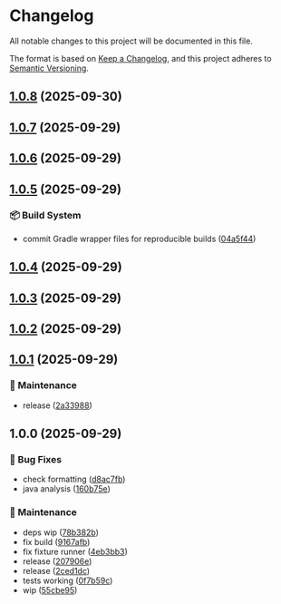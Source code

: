 # Changelog

All notable changes to this project will be documented in this file.

The format is based on [Keep a Changelog](https://keepachangelog.com/en/1.0.0/),
and this project adheres to [Semantic Versioning](https://semver.org/spec/v2.0.0.html).

## [1.0.8](https://github.com/flanksource/arch-unit/compare/v1.0.7...v1.0.8) (2025-09-30)

## [1.0.7](https://github.com/flanksource/arch-unit/compare/v1.0.6...v1.0.7) (2025-09-29)

## [1.0.6](https://github.com/flanksource/arch-unit/compare/v1.0.5...v1.0.6) (2025-09-29)

## [1.0.5](https://github.com/flanksource/arch-unit/compare/v1.0.4...v1.0.5) (2025-09-29)


### 📦 Build System

* commit Gradle wrapper files for reproducible builds ([04a5f44](https://github.com/flanksource/arch-unit/commit/04a5f443e941a77dc68762df44d296f9c6972b08))

## [1.0.4](https://github.com/flanksource/arch-unit/compare/v1.0.3...v1.0.4) (2025-09-29)

## [1.0.3](https://github.com/flanksource/arch-unit/compare/v1.0.2...v1.0.3) (2025-09-29)

## [1.0.2](https://github.com/flanksource/arch-unit/compare/v1.0.1...v1.0.2) (2025-09-29)

## [1.0.1](https://github.com/flanksource/arch-unit/compare/v1.0.0...v1.0.1) (2025-09-29)


### 🔧 Maintenance

* release ([2a33988](https://github.com/flanksource/arch-unit/commit/2a339888559f1b09d80b208b376bcab73ef0251d))

## 1.0.0 (2025-09-29)


### 🐛 Bug Fixes

* check formatting ([d8ac7fb](https://github.com/flanksource/arch-unit/commit/d8ac7fb881010db64442d2a72dcf3c718df607cb))
* java analysis ([160b75e](https://github.com/flanksource/arch-unit/commit/160b75e04579d503d1f395d08659815821ee4918))


### 🔧 Maintenance

* deps wip ([78b382b](https://github.com/flanksource/arch-unit/commit/78b382b57d7d5ee4e5a346087b335d9eaf97403e))
* fix build ([9167afb](https://github.com/flanksource/arch-unit/commit/9167afb35afb91a86a9070b57834150d4d560f74))
* fix fixture runner ([4eb3bb3](https://github.com/flanksource/arch-unit/commit/4eb3bb36e108a8ac2000111ab4af8003c381584c))
* release ([207906e](https://github.com/flanksource/arch-unit/commit/207906ef8f6af32fab7367a80a8e2b5274e47546))
* release ([2ced1dc](https://github.com/flanksource/arch-unit/commit/2ced1dc35e5d21aa67b9e1b7a8df95e57bfd2de4))
* tests working ([0f7b59c](https://github.com/flanksource/arch-unit/commit/0f7b59c6ac92ffd183e674bce3ecca8cc94af891))
* wip ([55cbe95](https://github.com/flanksource/arch-unit/commit/55cbe953f5fd3160e967bcbb4024196368eaf39c))
